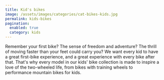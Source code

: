 ```yaml
---
title: Kid's bikes
image: /assets/images/categories/cat-bikes-kids.jpg
permalink: kids-bikes
pagination: 
  enabled: true
  category: kids
---
```


Remember your first bike? The sense of freedom and adventure? The thrill of moving faster than your feet could carry you? We want every kid to have a great first-bike experience, and a great experience with every bike after that.  That's why every model in our kids' bike collection is made to inspire a love of the two-wheeled life, from bikes with training wheels to performance mountain bikes for kids.